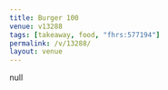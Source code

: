 ```yaml
---
title: Burger 100
venue: v13288
tags: [takeaway, food, "fhrs:577194"]
permalink: /v/13288/
layout: venue
---
```

null
